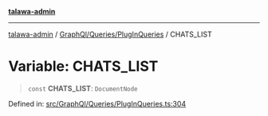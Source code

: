 [**talawa-admin**](../../../../README.md)

***

[talawa-admin](../../../../README.md) / [GraphQl/Queries/PlugInQueries](../README.md) / CHATS\_LIST

# Variable: CHATS\_LIST

> `const` **CHATS\_LIST**: `DocumentNode`

Defined in: [src/GraphQl/Queries/PlugInQueries.ts:304](https://github.com/gautam-divyanshu/talawa-admin/blob/9fef64ff9fb30eb3195cc9100606d8b7a89bca79/src/GraphQl/Queries/PlugInQueries.ts#L304)
